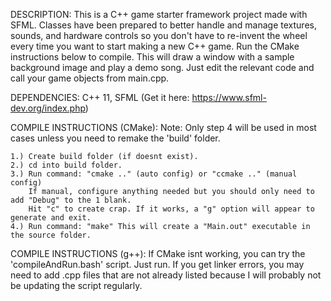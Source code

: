 DESCRIPTION:
    This is a C++ game starter framework project made with SFML. Classes have been prepared to 
    better handle and manage textures, sounds, and hardware controls so you don't have to 
    re-invent the wheel every time you want to start making a new C++ game. Run the CMake 
    instructions below to compile. This will draw a window with a sample background image and play
    a demo song. Just edit the relevant code and call your game objects from main.cpp.


DEPENDENCIES:
    C++ 11,
    SFML (Get it here: https://www.sfml-dev.org/index.php)


COMPILE INSTRUCTIONS (CMake):
Note: Only step 4 will be used in most cases unless you need to remake the 'build' folder.

    1.) Create build folder (if doesnt exist). 
    2.) cd into build folder.
    3.) Run command: "cmake .." (auto config) or "ccmake .." (manual config) 
    	If manual, configure anything needed but you should only need to add "Debug" to the 1 blank. 
        Hit "c" to create crap. If it works, a "g" option will appear to generate and exit.
    4.) Run command: "make" This will create a "Main.out" executable in the source folder.


COMPILE INSTRUCTIONS (g++):
    If CMake isnt working, you can try the 'compileAndRun.bash' script. Just run. If you get linker 
    errors, you may need to add .cpp files that are not already listed because I will probably not 
    be updating the script regularly.